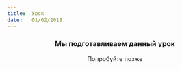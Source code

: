 ```yaml
---
title:  Урок
date:   01/02/2018
---
```


### <center>Мы подготавливаем данный урок</center>
<center>Попробуйте позже</center>